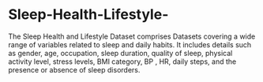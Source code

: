 # Sleep-Health-Lifestyle-
The Sleep Health and Lifestyle Dataset comprises Datasets covering a wide range of variables related to sleep and daily habits. It includes details such as gender, age, occupation, sleep duration, quality of sleep, physical activity level, stress levels, BMI category, BP , HR, daily steps, and the presence or absence of sleep disorders.
